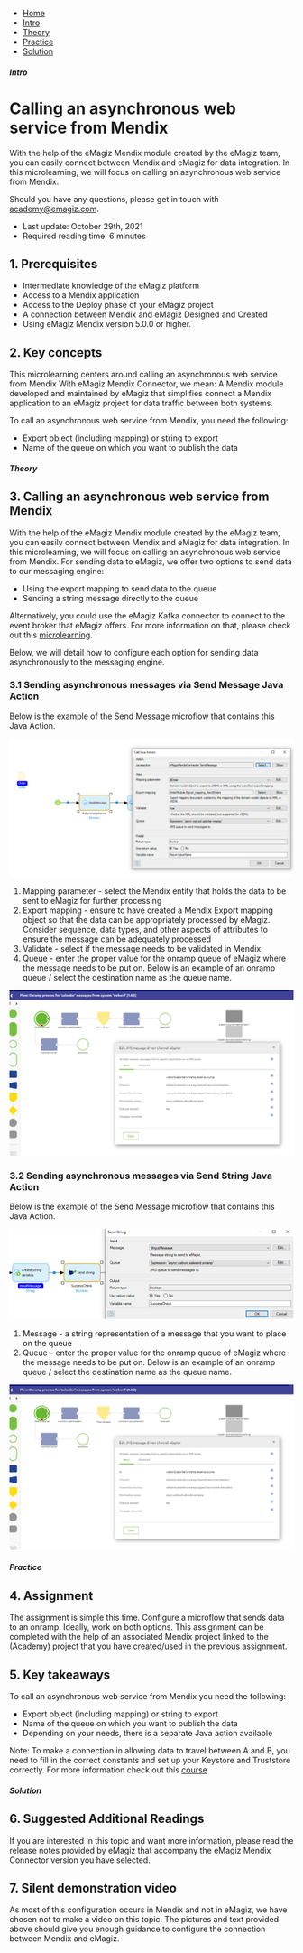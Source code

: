 <div class="ez-academy">
    <div class="ez-academy__body">
        <main class="micro-learning">
        <ul class="doc-nav">
            <li class="doc-nav__item"><a href="../../docs/microlearning/intermediate-mendix-connectivity-index" class="doc-nav__link">Home</a></li>
            <li class="doc-nav__item"><a href="#intro" class="doc-nav__link">Intro</a></li>
            <li class="doc-nav__item"><a href="#theory" class="doc-nav__link">Theory</a></li>
            <li class="doc-nav__item"><a href="#practice" class="doc-nav__link">Practice</a></li>
            <li class="doc-nav__item"><a href="#solution" class="doc-nav__link">Solution</a></li>
        </ul>

<div class="doc">

##### Intro

# Calling an asynchronous web service from Mendix

With the help of the eMagiz Mendix module created by the eMagiz team, you can easily connect between Mendix and eMagiz for data integration. In this microlearning, we will focus on calling an asynchronous web service from Mendix.

Should you have any questions, please get in touch with academy@emagiz.com.

- Last update: October 29th, 2021
- Required reading time: 6 minutes 

## 1. Prerequisites
- Intermediate knowledge of the eMagiz platform
- Access to a Mendix application
- Access to the Deploy phase of your eMagiz project
- A connection between Mendix and eMagiz Designed and Created
- Using eMagiz Mendix version 5.0.0 or higher.

## 2. Key concepts
This microlearning centers around calling an asynchronous web service from Mendix
With eMagiz Mendix Connector, we mean: A Mendix module developed and maintained by eMagiz that simplifies connect a Mendix application to an eMagiz project for data traffic between both systems.

To call an asynchronous web service from Mendix, you need the following:

- Export object (including mapping) or string to export
- Name of the queue on which you want to publish the data

##### Theory

## 3. Calling an asynchronous web service from Mendix

With the help of the eMagiz Mendix module created by the eMagiz team, you can easily connect between Mendix and eMagiz for data integration. In this microlearning, we will focus on calling an asynchronous web service from Mendix. For sending data to eMagiz, we offer two options to send data to our messaging engine:
- Using the export mapping to send data to the queue
- Sending a string message directly to the queue

Alternatively, you could use the eMagiz Kafka connector to connect to the event broker that eMagiz offers. For more information on that, please check out this [microlearning](intermediate-event-streaming-connectors-using-Kafka-module-mendix.md).

Below, we will detail how to configure each option for sending data asynchronously to the messaging engine.

### 3.1 Sending asynchronous messages via Send Message Java Action
Below is the example of the Send Message microflow that contains this Java Action.

<p align="center"><img src="../../img/microlearning/intermediate-mendix-connectivity-calling-an-asynchronous-webservice-from-mendix-send-message-java.png"></p>

1. Mapping parameter - select the Mendix entity that holds the data to be sent to eMagiz for further processing
2. Export mapping - ensure to have created a Mendix Export mapping object so that the data can be appropriately processed by eMagiz. Consider sequence, data types, and other aspects of attributes to ensure the message can be adequately processed
3. Validate - select if the message needs to be validated in Mendix
4. Queue - enter the proper value for the onramp queue of eMagiz where the message needs to be put on. Below is an example of an onramp queue / select the destination name as the queue name.

<p align="center"><img src="../../img/microlearning/intermediate-mendix-connectivity-calling-an-asynchronous-webservice-from-mendix-queue-determination.png"></p>


### 3.2 Sending asynchronous messages via Send String Java Action
Below is the example of the Send Message microflow that contains this Java Action.

<p align="center"><img src="../../img/microlearning/intermediate-mendix-connectivity-calling-an-asynchronous-webservice-from-mendix-send-string-java.png"></p>

1. Message - a string representation of a message that you want to place on the queue
2. Queue - enter the proper value for the onramp queue of eMagiz where the message needs to be put on. Below is an example of an onramp queue / select the destination name as the queue name.

<p align="center"><img src="../../img/microlearning/intermediate-mendix-connectivity-calling-an-asynchronous-webservice-from-mendix-queue-determination.png"></p>

##### Practice

## 4. Assignment

The assignment is simple this time. Configure a microflow that sends data to an onramp. Ideally, work on both options.
This assignment can be completed with the help of an associated Mendix project linked to the (Academy) project that you have created/used in the previous assignment.

## 5. Key takeaways

To call an asynchronous web service from Mendix you need the following:

- Export object (including mapping) or string to export
- Name of the queue on which you want to publish the data
- Depending on your needs, there is a separate Java action available

Note: To make a connection in allowing data to travel between A and B, you need to fill in the correct constants and set up your Keystore and Truststore correctly. For more information check out this [course](novice-mendix-connectivity-index.md)

##### Solution

## 6. Suggested Additional Readings

If you are interested in this topic and want more information, please read the release notes provided by eMagiz that accompany the eMagiz Mendix Connector version you have selected.

## 7. Silent demonstration video

As most of this configuration occurs in Mendix and not in eMagiz, we have chosen not to make a video on this topic. 
The pictures and text provided above should give you enough guidance to configure the connection between Mendix and eMagiz.

</div>
</main>
</div>
</div>